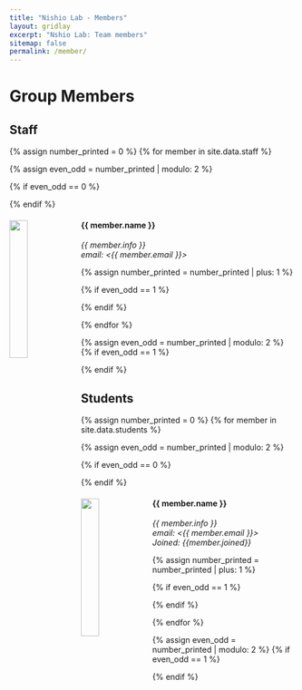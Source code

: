 ```yaml
---
title: "Nishio Lab - Members"
layout: gridlay
excerpt: "Nshio Lab: Team members"
sitemap: false
permalink: /member/
---
```


# Group Members

<!-- 
 **We are  looking for new PhD students, Postdocs, and Master students to join the team** [(see openings)]({{ site.url }}{{ site.baseurl }}/vacancies) **!**

Jump to [staff](#staff), [master and bachelor students](#master-and-bachelor-students), [alumni](#alumni), [administrative support](#administrative-support), [lab visitors](#lab-visitors).
-->

## Staff
{% assign number_printed = 0 %}
{% for member in site.data.staff %}

{% assign even_odd = number_printed | modulo: 2 %}

{% if even_odd == 0 %}
<div class="row">
{% endif %}

<div class="col-sm-6 clearfix">
  <img src="{{ site.url }}{{ site.baseurl }}/images/member_photo/{{ member.photo }}" class="img-responsive" width="25%" style="float: left" />
  <h4 class="mt-3">{{ member.name }}</h4>
  <i>{{ member.info }} <br>email: <{{ member.email }}></i>
</div>

{% assign number_printed = number_printed | plus: 1 %}

{% if even_odd == 1 %}
</div>
{% endif %}

{% endfor %}

{% assign even_odd = number_printed | modulo: 2 %}
{% if even_odd == 1 %}
</div>
{% endif %}




## Students
{% assign number_printed = 0 %}
{% for member in site.data.students %}

{% assign even_odd = number_printed | modulo: 2 %}

{% if even_odd == 0 %}
<div class="row">
{% endif %}

<div class="col-sm-6 clearfix">
  <img src="{{ site.url }}{{ site.baseurl }}/images/member_photo/{{ member.photo }}" class="img-responsive" width="25%" style="float: left" />
  <h4 class="mt-3">{{ member.name }}</h4>
  <i>{{ member.info }} <br>
  email: <{{ member.email }}><br>
  Joined: {{member.joined}}
  </i>
</div>

{% assign number_printed = number_printed | plus: 1 %}

{% if even_odd == 1 %}
</div>
{% endif %}

{% endfor %}

{% assign even_odd = number_printed | modulo: 2 %}
{% if even_odd == 1 %}
</div>
{% endif %}

